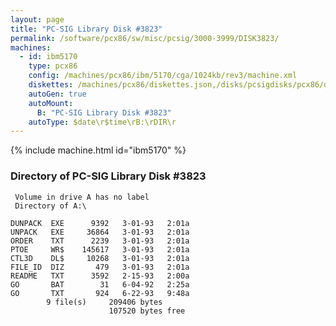 ```yaml
---
layout: page
title: "PC-SIG Library Disk #3823"
permalink: /software/pcx86/sw/misc/pcsig/3000-3999/DISK3823/
machines:
  - id: ibm5170
    type: pcx86
    config: /machines/pcx86/ibm/5170/cga/1024kb/rev3/machine.xml
    diskettes: /machines/pcx86/diskettes.json,/disks/pcsigdisks/pcx86/diskettes.json
    autoGen: true
    autoMount:
      B: "PC-SIG Library Disk #3823"
    autoType: $date\r$time\rB:\rDIR\r
---
```


{% include machine.html id="ibm5170" %}

### Directory of PC-SIG Library Disk #3823

     Volume in drive A has no label
     Directory of A:\

    DUNPACK  EXE      9392   3-01-93   2:01a
    UNPACK   EXE     36864   3-01-93   2:01a
    ORDER    TXT      2239   3-01-93   2:01a
    PTOE     WR$    145617   3-01-93   2:01a
    CTL3D    DL$     10268   3-01-93   2:01a
    FILE_ID  DIZ       479   3-01-93   2:01a
    README   TXT      3592   2-15-93   2:00a
    GO       BAT        31   6-04-92   2:25a
    GO       TXT       924   6-22-93   9:48a
            9 file(s)     209406 bytes
                          107520 bytes free
